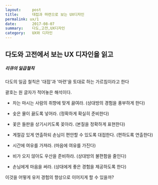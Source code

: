 ```yaml
---
layout:     post
title:      대접과 마련으로 보는 UX디자인 
permalink: ux/1
date:       2017-08-07
summary:    다도,고전,UX디자인 
category: 	UX와 디자인
---
```


## 다도와 고전에서 보는 UX 디자인을 읽고

##### 리큐의 일곱철칙

다도의 일곱 철칙은 '대접'과 '마련'을 토대로 하는 가르침이라고 한다

괄호는 원 글자가 적어놓은 해석이다.

- 차는 마시는 사람의 취향에 맞게 끓여라. (상대방의 경험을 풍부하게 한다)
- 숯은 물이 끓도록 넣어라. (정확하게 확실히 준비한다)

- 꽃은 들판을 상기시키도록 꽂아라. (본질을 정확하게 표현한다)

- 계절감 있게 연출하되 손님이 편안할 수 있도록 대접한다. (편하도록 연출한다)

- 시간에 여유를 가져라. (마음에 여유를 가진다)

- 비가 오지 않아도 우산을 준비하라. (상대방의 불편함을 줄인다)

- 손님에게 마음을 써라. (상대에게 좋은 경험을 제공하도록 한다)

이것을 어떻게 유저 경험의 향상으로 이어지게 할 수 있을까?

